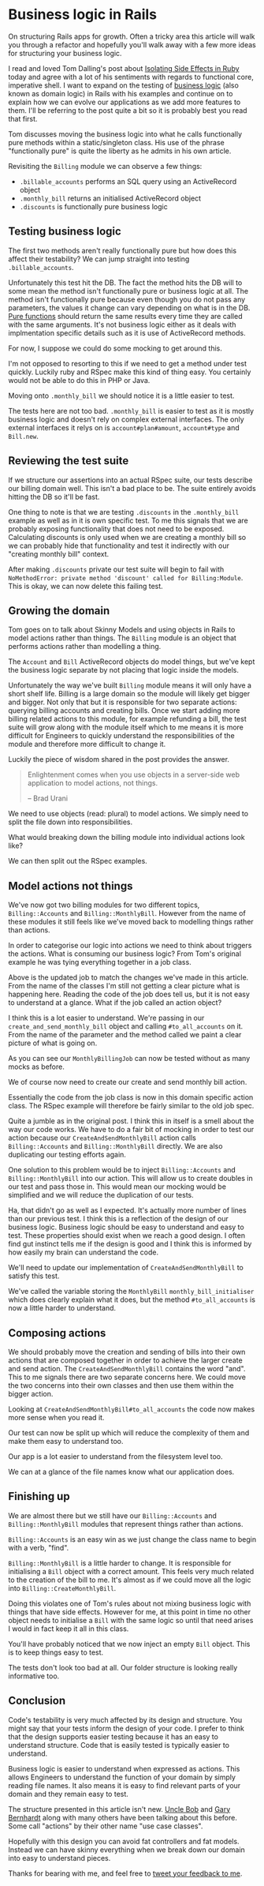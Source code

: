 # Business logic in Rails

On structuring Rails apps for growth. Often a tricky area this article will walk you through a refactor and hopefully you'll walk away with a few more ideas for structuring your business logic.

I read and loved Tom Dalling's post about [Isolating Side Effects in Ruby](https://semaphoreci.com/community/tutorials/isolate-side-effects-in-ruby) today and agree with a lot of his sentiments with regards to functional core, imperative shell. I want to expand on the testing of [business logic](https://en.wikipedia.org/wiki/Business_logic) (also known as domain logic) in Rails with his examples and continue on to explain how we can evolve our applications as we add more features to them. I'll be referring to the post quite a bit so it is probably best you read that first.

Tom discusses moving the business logic into what he calls functionally pure methods within a static/singleton class. His use of the phrase "functionally pure" is quite the liberty as he admits in his own article.

<script src="https://gist.github.com/lukemorton/260cc1535e67cd2a76c8463beaa64596.js?file=01.rb"></script>

Revisiting the `Billing` module we can observe a few things:

 - `.billable_accounts` performs an SQL query using an ActiveRecord object
 - `.monthly_bill` returns an initialised ActiveRecord object
 - `.discounts` is functionally pure business logic

## Testing business logic

The first two methods aren't really functionally pure but how does this affect their testability? We can jump straight into testing `.billable_accounts`.

<script src="https://gist.github.com/lukemorton/260cc1535e67cd2a76c8463beaa64596.js?file=02.rb"></script>

Unfortunately this test hit the DB. The fact the method hits the DB will to some mean the method isn't functionally pure or business logic at all. The method isn't functionally pure because even though you do not pass any parameters, the values it change can vary depending on what is in the DB. [Pure functions](https://en.wikipedia.org/wiki/Pure_function) should return the same results every time they are called with the same arguments. It's not business logic either as it deals with implmentation specific details such as it is use of ActiveRecord methods.


For now, I suppose we could do some mocking to get around this.

<script src="https://gist.github.com/lukemorton/260cc1535e67cd2a76c8463beaa64596.js?file=03.rb"></script>

I'm not opposed to resorting to this if we need to get a method under test quickly. Luckily ruby and RSpec make this kind of thing easy. You certainly would not be able to do this in PHP or Java.

Moving onto `.monthly_bill` we should notice it is a little easier to test.

<script src="https://gist.github.com/lukemorton/260cc1535e67cd2a76c8463beaa64596.js?file=04.rb"></script>

The tests here are not too bad. `.monthly_bill` is easier to test as it is mostly business logic and doesn't rely on complex external interfaces. The only external interfaces it relys on is `account#plan#amount`, `account#type` and `Bill.new`.

## Reviewing the test suite

If we structure our assertions into an actual RSpec suite, our tests describe our billing domain well. This isn't a bad place to be. The suite entirely avoids hitting the DB so it'll be fast.

<script src="https://gist.github.com/lukemorton/260cc1535e67cd2a76c8463beaa64596.js?file=05.rb"></script>

One thing to note is that we are testing `.discounts` in the `.monthly_bill` example as well as in it is own specific test. To me this signals that we are probably exposing functionality that does not need to be exposed. Calculating discounts is only used when we are creating a monthly bill so we can probably hide that functionality and test it indirectly with our "creating monthly bill" context.

<script src="https://gist.github.com/lukemorton/260cc1535e67cd2a76c8463beaa64596.js?file=06.rb"></script>

After making `.discounts` private our test suite will begin to fail with `NoMethodError: private method 'discount' called for Billing:Module`. This is okay, we can now delete this failing test.

## Growing the domain

Tom goes on to talk about Skinny Models and using objects in Rails to model actions rather than things. The `Billing` module is an object that performs actions rather than modelling a thing.

The `Account` and `Bill` ActiveRecord objects do model things, but we've kept the business logic separate by not placing that logic inside the models.

Unfortunately the way we've built `Billing` module means it will only have a short shelf life. Billing is a large domain so the module will likely get bigger and bigger. Not only that but it is responsible for two separate actions: querying billing accounts and creating bills. Once we start adding more billing related actions to this module, for example refunding a bill, the test suite will grow along with the module itself which to me means it is more difficult for Engineers to quickly understand the responsibilities of the module and therefore more difficult to change it.

Luckily the piece of wisdom shared in the post provides the answer.

> Enlightenment comes when you use objects in a server-side web application to model actions, not things.
>
> – Brad Urani

We need to use objects (read: plural) to model actions. We simply need to split the file down into responsibilities.

What would breaking down the billing module into individual actions look like?

<script src="https://gist.github.com/lukemorton/260cc1535e67cd2a76c8463beaa64596.js?file=07.rb"></script>

We can then split out the RSpec examples.

<script src="https://gist.github.com/lukemorton/260cc1535e67cd2a76c8463beaa64596.js?file=08.rb"></script>

## Model actions not things

We've now got two billing modules for two different topics, `Billing::Accounts` and `Billing::MonthlyBill`. However from the name of these modules it still feels like we've moved back to modelling things rather than actions.

In order to categorise our logic into actions we need to think about triggers the actions. What is consuming our business logic? From Tom's original example he was tying everything together in a job class.

<script src="https://gist.github.com/lukemorton/260cc1535e67cd2a76c8463beaa64596.js?file=09.rb"></script>

Above is the updated job to match the changes we've made in this article. From the name of the classes I'm still not getting a clear picture what is happening here. Reading the code of the job does tell us, but it is not easy to understand at a glance. What if the job called an action object?

<script src="https://gist.github.com/lukemorton/260cc1535e67cd2a76c8463beaa64596.js?file=10.rb"></script>

I think this is a lot easier to understand. We're passing in our `create_and_send_monthly_bill` object and calling `#to_all_accounts` on it. From the name of the parameter and the method called we paint a clear picture of what is going on.

<script src="https://gist.github.com/lukemorton/260cc1535e67cd2a76c8463beaa64596.js?file=11.rb"></script>

As you can see our `MonthlyBillingJob` can now be tested without as many mocks as before.

We of course now need to create our create and send monthly bill action.

<script src="https://gist.github.com/lukemorton/260cc1535e67cd2a76c8463beaa64596.js?file=12.rb"></script>

Essentially the code from the job class is now in this domain specific action class. The RSpec example will therefore be fairly similar to the old job spec.

<script src="https://gist.github.com/lukemorton/260cc1535e67cd2a76c8463beaa64596.js?file=13.rb"></script>

Quite a jumble as in the original post. I think this in itself is a smell about the way our code works. We have to do a fair bit of mocking in order to test our action because our `CreateAndSendMonthlyBill` action calls `Billing::Accounts` and `Billing::MonthlyBill` directly. We are also duplicating our testing efforts again.

One solution to this problem would be to inject `Billing::Accounts` and `Billing::MonthlyBill` into our action. This will allow us to create doubles in our test and pass those in. This would mean our mocking would be simplified and we will reduce the duplication of our tests.

<script src="https://gist.github.com/lukemorton/260cc1535e67cd2a76c8463beaa64596.js?file=14.rb"></script>

Ha, that didn't go as well as I expected. It's actually more number of lines than our previous test. I think this is a reflection of the design of our business logic. Business logic should be easy to understand and easy to test. These properties should exist when we reach a good design. I often find gut instinct tells me if the design is good and I think this is informed by how easily my brain can understand the code.

We'll need to update our implementation of `CreateAndSendMonthlyBill` to satisfy this test.

<script src="https://gist.github.com/lukemorton/260cc1535e67cd2a76c8463beaa64596.js?file=15.rb"></script>

We've called the variable storing the `MonthlyBill` `monthly_bill_initialiser` which does clearly explain what it does, but the method `#to_all_accounts` is now a little harder to understand.

## Composing actions

We should probably move the creation and sending of bills into their own actions that are composed together in order to achieve the larger create and send action. The `CreateAndSendMonthlyBill` contains the word "and". This to me signals there are two separate concerns here. We could move the two concerns into their own classes and then use them within the bigger action.

<script src="https://gist.github.com/lukemorton/260cc1535e67cd2a76c8463beaa64596.js?file=16.rb"></script>

Looking at `CreateAndSendMonthlyBill#to_all_accounts` the code now makes more sense when you read it.

Our test can now be split up which will reduce the complexity of them and make them easy to understand too.

<script src="https://gist.github.com/lukemorton/260cc1535e67cd2a76c8463beaa64596.js?file=17.rb"></script>

Our app is a lot easier to understand from the filesystem level too.

<script src="https://gist.github.com/lukemorton/260cc1535e67cd2a76c8463beaa64596.js?file=22.txt"></script>

We can at a glance of the file names know what our application does.

## Finishing up

We are almost there but we still have our `Billing::Accounts` and `Billing::MonthlyBill` modules that represent things rather than actions.

<script src="https://gist.github.com/lukemorton/260cc1535e67cd2a76c8463beaa64596.js?file=18.rb"></script>

`Billing::Accounts` is an easy win as we just change the class name to begin with a verb, "find".

`Billing::MonthlyBill` is a little harder to change. It is responsible for initialising a `Bill` object with a correct amount. This feels very much related to the creation of the bill to me. It's almost as if we could move all the logic into `Billing::CreateMonthlyBill`.

<script src="https://gist.github.com/lukemorton/260cc1535e67cd2a76c8463beaa64596.js?file=19.rb"></script>

Doing this violates one of Tom's rules about not mixing business logic with things that have side effects. However for me, at this point in time no other object needs to initialise a `Bill` with the same logic so until that need arises I would in fact keep it all in this class.

You'll have probably noticed that we now inject an empty `Bill` object. This is to keep things easy to test.

<script src="https://gist.github.com/lukemorton/260cc1535e67cd2a76c8463beaa64596.js?file=20.rb"></script>

The tests don't look too bad at all. Our folder structure is looking really informative too.

<script src="https://gist.github.com/lukemorton/260cc1535e67cd2a76c8463beaa64596.js?file=21.txt"></script>

## Conclusion

Code's testability is very much affected by its design and structure. You might say that your tests inform the design of your code. I prefer to think that the design supports easier testing because it has an easy to understand structure. Code that is easily tested is typically easier to understand.

Business logic is easier to understand when expressed as actions. This allows Engineers to understand the function of your domain by simply reading file names. It also means it is easy to find relevant parts of your domain and they remain easy to test.

The structure presented in this article isn't new. [Uncle Bob](https://8thlight.com/blog/uncle-bob/2012/08/13/the-clean-architecture.html) and [Gary Bernhardt](https://www.destroyallsoftware.com/talks/boundaries) along with many others have been talking about this before. Some call "actions" by their other name "use case classes".

Hopefully with this design you can avoid fat controllers and fat models. Instead we can have skinny everything when we break down our domain into easy to understand pieces.

Thanks for bearing with me, and feel free to [tweet your feedback to me](https://twitter.com/LukeMorton).
